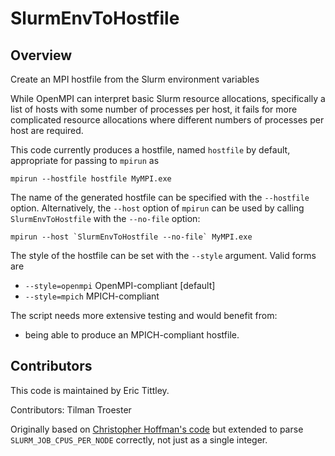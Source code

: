 # SlurmEnvToHostfile

## Overview
Create an MPI hostfile from the Slurm environment variables

While OpenMPI can interpret basic Slurm resource allocations, specifically a list of hosts with some number of processes per host, it fails for more complicated resource allocations where different numbers of processes per host are required.

This code currently produces a hostfile, named `hostfile` by default, appropriate for passing to `mpirun` as

```
mpirun --hostfile hostfile MyMPI.exe
```

The name of the generated hostfile can be specified with the `--hostfile` option. Alternatively, the `--host` option of 
`mpirun` can be used by calling `SlurmEnvToHostfile` with the `--no-file` option:

```
mpirun --host `SlurmEnvToHostfile --no-file` MyMPI.exe
```

The style of the hostfile can be set with the `--style` argument. Valid forms are
 * `--style=openmpi` OpenMPI-compliant [default]
 * `--style=mpich`   MPICH-compliant

The script needs more extensive testing and would benefit from:
* being able to produce an MPICH-compliant hostfile.

## Contributors

This code is maintained by Eric Tittley.

Contributors:
 Tilman Troester

Originally based on [Christopher Hoffman's code](https://github.com/pftool/pftool/blob/master/scripts/pfscripts.py)
but extended to parse `SLURM_JOB_CPUS_PER_NODE` correctly, not just as a single integer.
